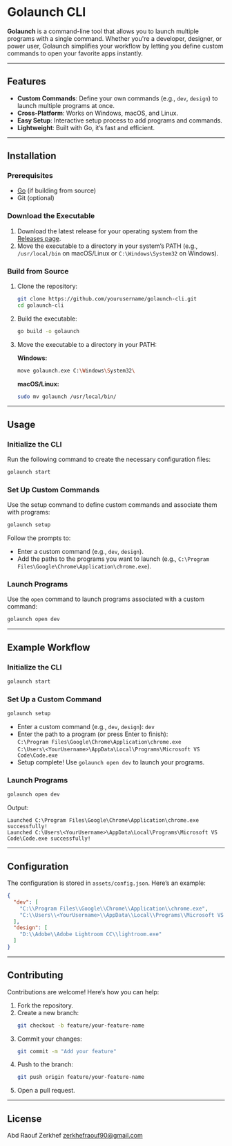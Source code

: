 # Golaunch CLI

**Golaunch** is a command-line tool that allows you to launch multiple programs with a single command. Whether you're a developer, designer, or power user, Golaunch simplifies your workflow by letting you define custom commands to open your favorite apps instantly.

---

## Features

- **Custom Commands**: Define your own commands (e.g., `dev`, `design`) to launch multiple programs at once.
- **Cross-Platform**: Works on Windows, macOS, and Linux.
- **Easy Setup**: Interactive setup process to add programs and commands.
- **Lightweight**: Built with Go, it’s fast and efficient.

---

## Installation

### Prerequisites
- [Go](https://golang.org/dl/) (if building from source)
- Git (optional)

### Download the Executable
1. Download the latest release for your operating system from the [Releases page](https://github.com/raufzer/golaunch-cli/releases).
2. Move the executable to a directory in your system’s PATH (e.g., `/usr/local/bin` on macOS/Linux or `C:\Windows\System32` on Windows).

### Build from Source
1. Clone the repository:
   ```bash
   git clone https://github.com/yourusername/golaunch-cli.git
   cd golaunch-cli
   ```
2. Build the executable:
   ```bash
   go build -o golaunch
   ```
3. Move the executable to a directory in your PATH:

   **Windows:**
   ```bash
   move golaunch.exe C:\Windows\System32\
   ```

   **macOS/Linux:**
   ```bash
   sudo mv golaunch /usr/local/bin/
   ```

---

## Usage

### Initialize the CLI
Run the following command to create the necessary configuration files:

```bash
golaunch start
```

### Set Up Custom Commands
Use the setup command to define custom commands and associate them with programs:

```bash
golaunch setup
```

Follow the prompts to:

- Enter a custom command (e.g., `dev`, `design`).
- Add the paths to the programs you want to launch (e.g., `C:\Program Files\Google\Chrome\Application\chrome.exe`).

### Launch Programs
Use the `open` command to launch programs associated with a custom command:

```bash
golaunch open dev
```

---

## Example Workflow

### Initialize the CLI
```bash
golaunch start
```

### Set Up a Custom Command
```bash
golaunch setup
```
- Enter a custom command (e.g., `dev`, `design`): `dev`
- Enter the path to a program (or press Enter to finish):  
  `C:\Program Files\Google\Chrome\Application\chrome.exe`  
  `C:\Users\<YourUsername>\AppData\Local\Programs\Microsoft VS Code\Code.exe`  
- Setup complete! Use `golaunch open dev` to launch your programs.

### Launch Programs
```bash
golaunch open dev
```
Output:
```
Launched C:\Program Files\Google\Chrome\Application\chrome.exe successfully!
Launched C:\Users\<YourUsername>\AppData\Local\Programs\Microsoft VS Code\Code.exe successfully!
```

---

## Configuration

The configuration is stored in `assets/config.json`. Here’s an example:

```json
{
  "dev": [
    "C:\\Program Files\\Google\\Chrome\\Application\\chrome.exe",
    "C:\\Users\\<YourUsername>\\AppData\\Local\\Programs\\Microsoft VS Code\\Code.exe"
  ],
  "design": [
    "D:\\Adobe\\Adobe Lightroom CC\\lightroom.exe"
  ]
}
```

---

## Contributing

Contributions are welcome! Here’s how you can help:

1. Fork the repository.
2. Create a new branch:
   ```bash
   git checkout -b feature/your-feature-name
   ```
3. Commit your changes:
   ```bash
   git commit -m "Add your feature"
   ```
4. Push to the branch:
   ```bash
   git push origin feature/your-feature-name
   ```
5. Open a pull request.

---

## License

Abd Raouf Zerkhef zerkhefraouf90@gmail.com
